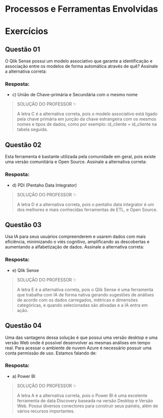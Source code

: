 # Processos e Ferramentas Envolvidas

# Exercícios


## Questão 01
O Qlik Sense possui um modelo associativo que garante a identificação e associação entre os modelos de forma automática através de quê? Assinale a alternativa correta:

### Resposta:
- c) União de Chave-primária e Secundária com o mesmo nome

> SOLUÇÃO DO PROFESSOR ✨
>
> A letra C é a alternativa correta, pois o modelo associativo está ligado pela chave primária em junção da chave estrangeira com os mesmos nomes e tipos de dados, como por exemplo: id_cliente = id_cliente na tabela seguida.


## Questão 02
Esta ferramenta é bastante utilizada pela comunidade em geral, pois existe uma versão comunitária e Open Source. Assinale a alternativa correta:

### Resposta:
- d) PDI (Pentaho Data Integrator)

> SOLUÇÃO DO PROFESSOR ✨
>
> A letra D é a alternativa correta, pois o pentaho data integrator é um dos melhores e mais conhecidas ferramentas de ETL, e Open Source.


## Questão 03
Usa IA para seus usuários compreenderem e usarem dados com mais eficiência, minimizando o viés cognitivo, amplificando as descobertas e aumentando a alfabetização de dados. Assinale a alternativa correta:

### Resposta:
- e) Qlik Sense

> SOLUÇÃO DO PROFESSOR ✨
>
> A letra E é a alternativa correta, pois o Qlik Sense é uma ferramenta que trabalha com IA de forma nativa gerando sugestões de análises de acordo com os dados carregados, métricas e dimensões categóricas, e quando selecionadas são ativadas e a IA entra em ação.


## Questão 04
Uma das vantagens dessa solução é que possui uma versão desktop e uma versão Web onde é possível desenvolver as mesmas análises em tempo real. Para acessar o ambiente de nuvem Azure é necessário possuir uma conta permissão de uso. Estamos falando de:

### Resposta:
- a) Power BI

> SOLUÇÃO DO PROFESSOR ✨
>
> A letra A é a alternativa correta, pois o Power BI é uma excelente ferramenta de data Discovery baseada na versão Desktop e Versão Web. Possui diversos conectores para construir seus painéis, além de vários recursos importantes.

